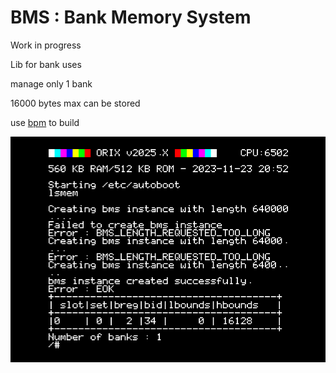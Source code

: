 # BMS : Bank Memory System

Work in progress

Lib for bank uses

manage only 1 bank

16000 bytes max can be stored

use [bpm](https://github.com/orix-software/bpm) to build

![Arrays](docs/imgs/array.png)

